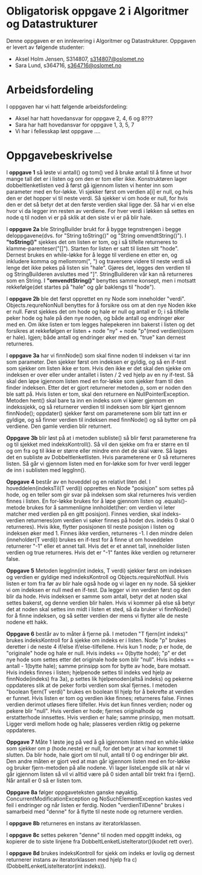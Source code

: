 # Obligatorisk oppgave 2 i Algoritmer og Datastrukturer

Denne oppgaven er en innlevering i Algoritmer og Datastrukturer. 
Oppgaven er levert av følgende studenter:
* Aksel Holm Jensen, S314807, s314807@oslomet.no
* Sara Lund, s364716, s364716@oslomet.no

# Arbeidsfordeling

I oppgaven har vi hatt følgende arbeidsfordeling:
* Aksel har hatt hovedansvar for oppgave 2, 4, 6 og 8???
* Sara har hatt hovedansvar for oppgave 1, 3, 5, 7 
* Vi har i fellesskap løst oppgave .... 

# Oppgavebeskrivelse

I **oppgave 1** så løste vi antall() og tom() ved å bruke antall til å finne ut hvor mange tall det er i listen og om den er tom eller ikke.
Konstruktøren lager dobbeltlenketlisten ved å først gå igjennom listen vi henter inn som parameter med en for-løkke. Vi sjekker først om 
verdien a[i] er null, og hvis den er det hopper vi til neste verdi. Så sjekker  vi om hode er null, for hvis den er det så betyr det at den første verdien
skal ligge der. Så har vi en else hvor vi da legger inn resten av verdiene. For hver verdi i løkken så settes en node q til noden vi er på sklik at
den siste vi er på blir hale.

I **oppgave 2a** ble StringBuilder brukt for å bygge tegnstrengen i begge deloppgavene(dvs. for "String toString()" og "String omvendtString()").
I **"toString()"** sjekkes det om listen er tom, og i så tilfelle returneres to klamme-parenteser("[]"). Starten for listen er satt til listen sitt "hode". 
Dernest brukes en while-løkke for å legge til verdiene en etter en, og inkludere komma og mellomrom(", ") og traversere videre til neste verdi 
så lenge det ikke pekes på listen sin "hale". Gjøres det, legges den verdien til og StringBuilderen avsluttes med "]". 
StringBuilderen vår kan nå returneres som en String. 
I **"omvendtString()"** benyttes samme konsept, men i motsatt rekkefølge(det startes på "hale" og går baklengs til "hode"). 
 
I **oppgave 2b** ble det først opprettet en ny Node som inneholder "verdi". Objects.requreNonNull benyttes for å forsikre oss om at den nye Noden ikke er null. Først sjekkes det
om hode og hale er null og antall er 0; i så tilfelle peker hode og hale på den nye noden, og både antall og endringer øker med en. Om ikke listen er tom
legges halepekeren inn bakerst i listen og det forsikres at rekkefølgen er listen + node "ny" + node "p"(med verdien)(som er hale). 
Igjen; både antall og endringer øker med en. "true" kan dernest returneres. 

I **oppgave 3a** har vi finnNode() som skal finne noden til indeksen vi tar inn som parameter. Den sjekker først om indeksen er gyldig, og så en if-test
som sjekker om listen ikke er tom. Hvis den ikke er det skal den sjekke om indeksen er over eller under antallet i listen / 2 ved hjelp av en ny if-test.
Så skal den løpe igjennom listen med en for-løkke som sjekker fram til den finder indeksen. Etter det er gjort returnerer metoden p, som er noden den ble satt på.
Hvis listen er tom, skal den returnere en NullPointerException.
Metoden hent() skal bare ta inn en indeks som vi kjører gjennom en indekssjekk, og så returnerer verdien til indeksen som blir kjørt gjennom finnNode();
oppdater() sjekker først om parameterene som blir tatt inn er gyldige, og så finner verdien til indeksen med finnNode() og så bytter om på verdiene.
Den gamle verdien blir returnert.

**Oppgave 3b** blir løst på at i metoden subliste() så blir først parameterene fra og til sjekket med indeksKontroll(). Så vil den sjekke om fra er større en til
og om fra og til ikke er større eller mindre enn det de skal være. Så lages det en subliste av Dobbeltlenketlisten. Hvis parameterene er 0 så returneres listen.
Så går vi gjennom listen med en for-løkke som for hver verdi legger de inn i sublisten med leggInn().

**Oppgave 4** består av en hoveddel og en relativt liten del. I hoveddelen(indeksTil(T verdi)) opprettes en Node "posisjon" som settes på hode, og en teller som gir svar på indeksen som skal returneres hvis verdien finnes i listen. 
En for-løkke brukes for å løpe gjennom listen og .equals()-metode brukes for å sammenligne innholdet(her: om verdien vi leter matcher med verdien på en gitt posisjon). 
Finnes verdien, skal indeks-verdien returneres(om verdien vi søker finnes på hodet dvs. indeks 0 skal 0 returneres). Hvis ikke, flytter posisjonen til neste posisjon i listen og indeksen øker med 1.
Finnes ikke verdien, returneres -1. I den mindre delen (inneholder(T verdi)) brukes en if-test for å finne ut om hoveddelen returnerer "-1" eller et annet tall. Hvis det er et annet tall, inneholder listen verdien og true returneres. 
Hvis det er "-1" fantes ikke verdien og returnerer false. 

**Oppgave 5** Metoden leggInn(int indeks, T verdi) sjekker først om indeksen og verdien er gyldige med indeksKontroll og Objects.requireNotNull.
Hvis listen er tom fra før av blir hale også hode og vi lager en ny node. Så sjekker vi om indeksen er null med en if-test. Da legger vi inn verdien først og den blir da hode.
Hvis indeksen er samme som antall, betyr det at noden skal settes bakerst, og denne verdien blir halen. Hvis vi kommer på else så betyr det at
noden skal settes inn midt i listen et sted, så da bruker vi finnNode() for å finne indeksen, og så setter verdien der mens vi flytter alle de neste nodene ett hakk.

**Oppgave 6** består av to måter å fjerne på. I metoden "T fjern(int indeks)" brukes indeksKontroll for å sjekke om indeks er i listen. Node "p" brukes deretter i de neste 4 if/else if/else-tilfellene.
Hvis kun 1 node; p er hode, de "originale" hode og hale er null. Hvis indeks == 0(bytte hode); "p" er det nye hode som settes etter det originale hode som blir "null". Hvis indeks == antall - 1(bytte hale);
samme prinsipp som for bytte av hode, bare motsatt. Hvis indeks finnes i listen; hjelpenode settes til indeks ved hjelp av finnNode(indeks) fra 3a), p settes lik hjelpenoden(altså indeks) og pekerne oppdateres 
slik at de peker forbi verdien som skal fjernes. I metoden "boolean fjern(T verdi)" brukes en boolean til hjelp for å bekrefte at verdien er funnet. Hvis listen er tom og verdien ikke finnes; returneres false. 
Finnes verdien derimot utløses flere tilfeller. Hvis det kun finnes verdien; noder og pekere blir "null". Hvis verdien er hode; fjernes originalhode og erstatterhode innsettes. Hvis verdien er hale; samme prinsipp, 
men motsatt. Ligger verdi mellom hode og hale; plasseres verdien riktig og pekerne oppdateres.   

**Oppgave 7** Måte 1 løste jeg på ved å gå igjennom listen med en while-løkke som sjekker om p (hode.neste) er null, for det betyr at vi har kommet til slutten.
Da blir hode, hale gjort om til null, antall til 0 og endringer blir økt.
Den andre måten er gjort ved at man går igjennom listen med en for-løkke og bruker fjern-metoden på alle nodene. Vi lager listeLengde slik at når vi går igjennom listen 
så vil vi alltid være på 0 siden antall blir trekt fra i fjern(). Når antall er 0 så er listen tom.

**Oppgave 8a** følger oppgaveteksten ganske nøyaktig. ConcurrentModificationException og NoSuchElementException kastes ved feil i endringer og når listen er ferdig. 
Noden "verdienTilDenne" brukes i samarbeid med "denne" for å flytte til neste node og returnere verdien. 

I **oppgave 8b** returneres en instans av iteratorklassen. 

I **oppgave 8c** settes pekeren "denne" til noden med oppgitt indeks, og kopierer de to siste linjene fra DobbeltLenketListeIterator()(kodet rett over). 

I **oppgave 8d** brukes indeksKontroll for sjekk om indeks er lovlig og dernest returnerer instans av iteratorklassen med hjelp fra c)(DobbeltLenketListeIterator(int indeks)).